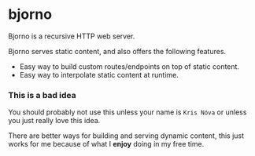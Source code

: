 # bjorno

Bjorno is a recursive HTTP web server. 

Bjorno serves static content, and also offers the following features. 

 - Easy way to build custom routes/endpoints on top of static content.
 - Easy way to interpolate static content at runtime.

### This is a bad idea

You should probably not use this unless your name is `Kris Nóva` or unless you just really love this idea.

There are better ways for building and serving dynamic content, this just works for me because of what I **enjoy** doing in my free time.

